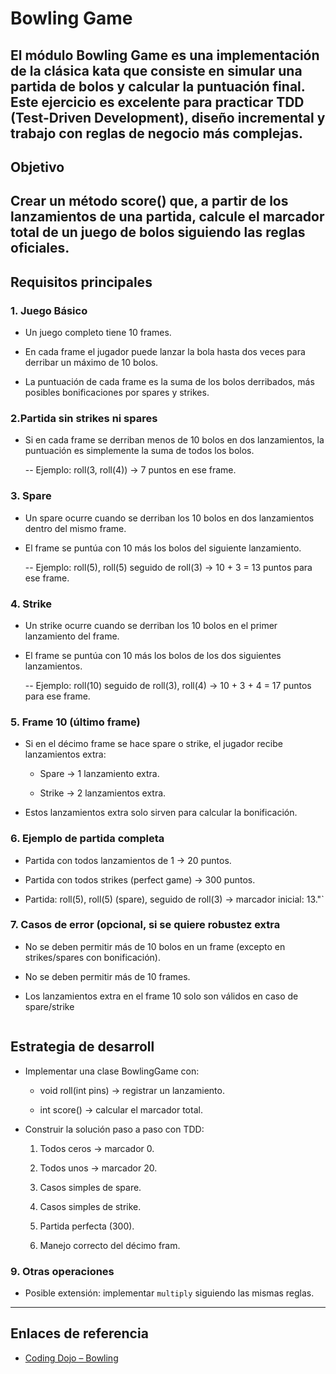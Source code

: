 # Bowling Game

El módulo Bowling Game es una implementación de la clásica kata que consiste en simular una partida de bolos y calcular la puntuación final.
Este ejercicio es excelente para practicar TDD (Test-Driven Development), diseño incremental y trabajo con reglas de negocio más complejas.
---

## Objetivo

Crear un método score() que, a partir de los lanzamientos de una partida, 
calcule el marcador total de un juego de bolos siguiendo las reglas oficiales.
---

## Requisitos principales

### 1. Juego Básico
- Un juego completo tiene 10 frames.

- En cada frame el jugador puede lanzar la bola hasta dos veces para derribar un máximo de 10 bolos.

- La puntuación de cada frame es la suma de los bolos derribados, más posibles bonificaciones por spares y strikes.

### 2.Partida sin strikes ni spares
- Si en cada frame se derriban menos de 10 bolos en dos lanzamientos, la puntuación es simplemente la suma de todos los bolos.

    -- Ejemplo: roll(3, roll(4)) → 7 puntos en ese frame.

### 3. Spare
- Un spare ocurre cuando se derriban los 10 bolos en dos lanzamientos dentro del mismo frame.

- El frame se puntúa con 10 más los bolos del siguiente lanzamiento.

  -- Ejemplo: roll(5), roll(5) seguido de roll(3) → 10 + 3 = 13 puntos para ese frame.

### 4. Strike
- Un strike ocurre cuando se derriban los 10 bolos en el primer lanzamiento del frame.

- El frame se puntúa con 10 más los bolos de los dos siguientes lanzamientos.

  -- Ejemplo: roll(10) seguido de roll(3), roll(4) → 10 + 3 + 4 = 17 puntos para ese frame.

### 5. Frame 10 (último frame)
- Si en el décimo frame se hace spare o strike, el jugador recibe lanzamientos extra:

    - Spare → 1 lanzamiento extra.

    - Strike → 2 lanzamientos extra.

- Estos lanzamientos extra solo sirven para calcular la bonificación.

### 6. Ejemplo de partida completa
- Partida con todos lanzamientos de 1 → 20 puntos.

- Partida con todos strikes (perfect game) → 300 puntos.

- Partida: roll(5), roll(5) (spare), seguido de roll(3) → marcador inicial: 13."`

### 7. Casos de error (opcional, si se quiere robustez extra
- No se deben permitir más de 10 bolos en un frame (excepto en strikes/spares con bonificación).

- No se deben permitir más de 10 frames.

- Los lanzamientos extra en el frame 10 solo son válidos en caso de spare/strike
  ```

## Estrategia de desarroll
- Implementar una clase BowlingGame con:

  - void roll(int pins) → registrar un lanzamiento.

  - int score() → calcular el marcador total.

- Construir la solución paso a paso con TDD:

  1. Todos ceros → marcador 0.

  2. Todos unos → marcador 20.

  3. Casos simples de spare.

  4. Casos simples de strike.

  5. Partida perfecta (300).

  6. Manejo correcto del décimo fram.

### 9. Otras operaciones
- Posible extensión: implementar `multiply` siguiendo las mismas reglas.

---

## Enlaces de referencia

- [Coding Dojo – Bowling](https://codingdojo.org/kata/Bowling//)
